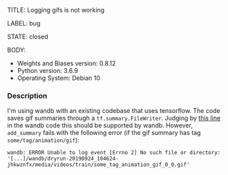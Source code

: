 TITLE:
Logging gifs is not working

LABEL:
bug

STATE:
closed

BODY:
* Weights and Biases version: 0.8.12
* Python version: 3.6.9
* Operating System: Debian 10

### Description
I'm using wandb with an existing codebase that uses tensorflow. The code saves gif summaries through a `tf.summary.FileWriter`. Judging by [this line](https://github.com/wandb/client/blob/6417dd926abe76dbb7c56e7017d2ee7d1c918eb5/wandb/tensorboard/__init__.py#L226) in the wandb code this should be supported by wandb. However, `add_summary` fails with the following error (if the gif summary has tag `some/tag/animation/gif`):
```
wandb: ERROR Unable to log event [Errno 2] No such file or directory: '[...]/wandb/dryrun-20190924_104624-jhkwznfx/media/videos/train/some_tag_animation_gif_0_0.gif'
```


